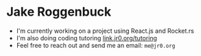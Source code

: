 # Jake Roggenbuck
- I'm currently working on a project using React.js and Rocket.rs
- I'm also doing coding tutoring [link.jr0.org/tutoring](https://link.jr0.org/tutoring)
- Feel free to reach out and send me an email: `me@jr0.org`
